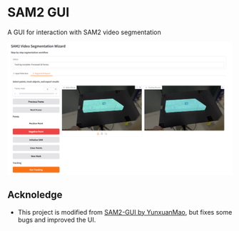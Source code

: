 # SAM2 GUI
A GUI for interaction with SAM2 video segmentation

![](screenshots/SAM2-GUI.png)

## Acknoledge
- This project is modified from [SAM2-GUI by YunxuanMao](https://github.com/YunxuanMao/SAM2-GUI), but fixes some bugs and improved the UI.
